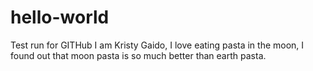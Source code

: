 # hello-world
Test run for GITHub
I am Kristy Gaido, I love eating pasta in the moon, I found out that moon pasta is so much better than earth pasta.


